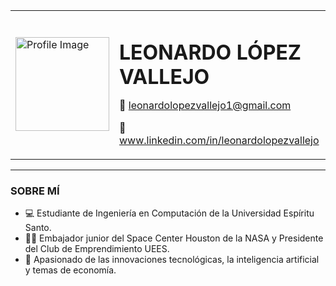 <table>
  <tr>
    <td><img src="https://media.licdn.com/dms/image/v2/D4E03AQHgX6px0dh7qg/profile-displayphoto-shrink_800_800/profile-displayphoto-shrink_800_800/0/1704417746520?e=1730937600&v=beta&t=O0sip-e4Sz9z4aRpoiAsFzyQjGVBAeLfQriK5xzWw8g" alt="Profile Image" width="150"/></td>
    <td>
      <h1 style="margin-bottom: 5px;">LEONARDO LÓPEZ VALLEJO</h1>
      <p>📧 <a href="mailto:leonardolopezvallejo1@gmail.com">leonardolopezvallejo1@gmail.com</a></p>
      <p>💼 <a href="https://www.linkedin.com/in/leonardolopezvallejo">www.linkedin.com/in/leonardolopezvallejo</a></p>
    </td>
  </tr>
</table>

---

### SOBRE MÍ
- 💻 Estudiante de Ingeniería en Computación de la Universidad Espíritu Santo.
- 🧑‍🚀 Embajador junior del Space Center Houston de la NASA y Presidente del Club de Emprendimiento UEES.
- 🚀 Apasionado de las innovaciones tecnológicas, la inteligencia artificial y temas de economía.
<!--

Estudiante de Ingeniería en Computación de la Universidad Espíritu Santo.

Apasionado de las innovaciones tecnológicas, la inteligencia artificial y temas de economía.

| **Area** | Tool |Tool | Tool |
| ----------- | ----------- |----------- | ----------- |
| **Front End** | HTML |CSS | JavaScript |
|  **Back End** | Python |Java | PHP |
| **Frameworks** | Angular | Express.js | Laravel |
|  **Databases** | MySQL |PostgreSQL | SQLserver |

- 🔭 I’m currently working on web development projects
- 🌱 I’m currently learning web development
- 👯 I’m looking to collaborate on ...
- 🤔 I’m looking for help with ...
- 💬 Ask me about ...
- 📫 How to reach me: ...
- 😄 Pronouns: ...
- ⚡ Fun fact: ...

**leolopezv/leolopezv** is a ✨ _special_ ✨ repository because its `README.md` (this file) appears on your GitHub profile.

Here are some ideas to get you started:

- 🔭 I’m currently working on ...
- 🌱 I’m currently learning ...
- 👯 I’m looking to collaborate on ...
- 🤔 I’m looking for help with ...
- 💬 Ask me about ...
- 📫 How to reach me: ...
- 😄 Pronouns: ...
- ⚡ Fun fact: ...
-->
